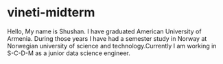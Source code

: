 # vineti-midterm
Hello, 
My name is Shushan. I have graduated American University of Armenia. During those years  I have had a semester study in Norway at Norwegian university of science and technology.Currently I am working in S-C-D-M as a junior data science engineer.